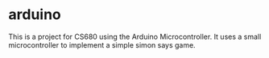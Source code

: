 # arduino

This is a project for CS680 using the Arduino Microcontroller.  It uses a small microcontroller to implement a simple simon says game.

